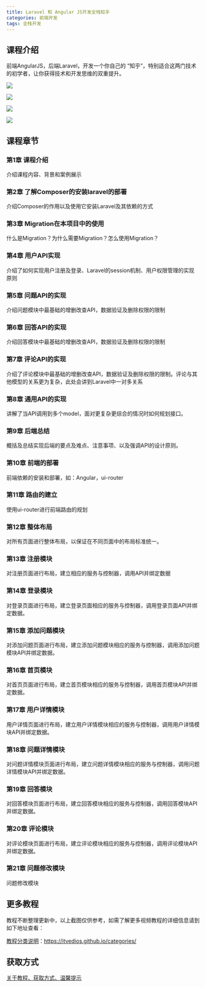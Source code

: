 ```yaml
---
title: Laravel 和 Angular JS开发全栈知乎
categories: 前端开发
tags: 全栈开发
---
```


## 课程介绍

前端AngularJS，后端Laravel，开发一个你自己的 “知乎”，特别适合这两门技术的初学者，让你获得技术和开发思维的双重提升。

![](http://oqn6ggw87.bkt.clouddn.com/Laravel和AngularJS开发全栈知乎1.png)

<!--more-->

![](http://oqn6ggw87.bkt.clouddn.com/Laravel和AngularJS开发全栈知乎2.png)

![](http://oqn6ggw87.bkt.clouddn.com/Laravel和AngularJS开发全栈知乎3.png)

![](http://oqn6ggw87.bkt.clouddn.com/Laravel和AngularJS开发全栈知乎4.png)

## 课程章节

### 第1章 课程介绍

介绍课程内容、背景和案例展示

### 第2章 了解Composer的安装laravel的部署

介绍Composer的作用以及使用它安装Laravel及其依赖的方式

### 第3章 Migration在本项目中的使用

什么是Migration？为什么需要Migration？怎么使用Migration？

### 第4章 用户API实现

介绍了如何实现用户注册及登录、Laravel的session机制、用户权限管理的实现原则

### 第5章 问题API的实现

介绍问题模块中最基础的增删改查API，数据验证及删除权限的限制

### 第6章 回答API的实现

介绍回答模块中最基础的增删改查API，数据验证及删除权限的限制

### 第7章 评论API的实现

介绍了评论模块中最基础的增删改查API，数据验证及删除权限的限制。评论与其他模型的关系更为复杂，此处会讲到Laravel中一对多关系

### 第8章 通用API的实现

讲解了当API调用到多个model，面对更复杂更综合的情况时如何规划接口。

### 第9章 后端总结

概括及总结实现后端的要点及难点、注意事项、以及强调API的设计原则。

### 第10章 前端的部署

前端依赖的安装和部署，如：Angular，ui-router

### 第11章 路由的建立

使用ui-router进行前端路由的规划

### 第12章 整体布局

对所有页面进行整体布局，以保证在不同页面中的布局标准统一。

### 第13章 注册模块

对注册页面进行布局，建立相应的服务与控制器，调用API并绑定数据

### 第14章 登录模块

对登录页面进行布局，建立登录页面相应的服务与控制器，调用登录页面API并绑定数据。

### 第15章 添加问题模块

对添加问题页面进行布局，建立添加问题模块相应的服务与控制器，调用添加问题模块API并绑定数据。

### 第16章 首页模块

对首页页面进行布局，建立首页模块相应的服务与控制器，调用首页模块API并绑定数据。

### 第17章 用户详情模块

用户详情页面进行布局，建立用户详情模块相应的服务与控制器，调用用户详情模块API并绑定数据。

### 第18章 问题详情模块

对问题详情模块页面进行布局，建立问题详情模块相应的服务与控制器，调用问题详情模块API并绑定数据。

### 第19章 回答模块

对回答模块页面进行布局，建立回答模块相应的服务与控制器，调用回答模块API并绑定数据。

### 第20章 评论模块

对评论模块页面进行布局，建立评论模块相应的服务与控制器，调用评论模块API并绑定数据。

### 第21章 问题修改模块

问题修改模块

## 更多教程

教程不断整理更新中，以上截图仅供参考，如需了解更多视频教程的详细信息请到如下地址查看：

[教程分类说明](https://itvedios.github.io/categories/)：<https://itvedios.github.io/categories/>

## 获取方式

[关于教程、获取方式、温馨提示](https://itvedios.github.io/about/)
